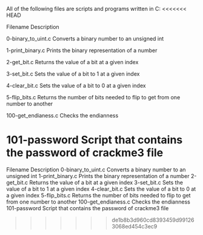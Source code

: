 All of the following files are scripts and programs written in C:
<<<<<<< HEAD

Filename Description

0-binary_to_uint.c Converts a binary number to an unsigned int

1-print_binary.c Prints the binary representation of a number

2-get_bit.c Returns the value of a bit at a given index

3-set_bit.c Sets the value of a bit to 1 at a given index

4-clear_bit.c Sets the value of a bit to 0 at a given index

5-flip_bits.c Returns the number of bits needed to flip to get from one number to another

100-get_endianess.c Checks the endianness

101-password Script that contains the password of crackme3 file
=======
Filename Description
0-binary_to_uint.c Converts a binary number to an unsigned int
1-print_binary.c Prints the binary representation of a number
2-get_bit.c Returns the value of a bit at a given index
3-set_bit.c Sets the value of a bit to 1 at a given index
4-clear_bit.c Sets the value of a bit to 0 at a given index
5-flip_bits.c Returns the number of bits needed to flip to get from one number to another
100-get_endianess.c Checks the endianness
101-password Script that contains the password of crackme3 file 
>>>>>>> de1b8b3d960cd8393459d991263068ed454c3ec9
